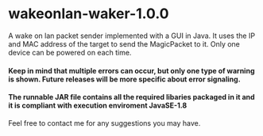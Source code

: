 # wakeonlan-waker-1.0.0

A wake on lan packet sender implemented with a GUI in Java. It uses the IP and MAC address of the target to send the MagicPacket to it. Only one device can be powered on each time.<br>

#### Keep in mind that multiple errors can occur, but only one type of warning is shown. Future releases will be more specific about error signaling.<br>

#### The runnable JAR file contains all the required libaries packaged in it and it is compliant with execution enviroment JavaSE-1.8

Feel free to contact me for any suggestions you may have. 
